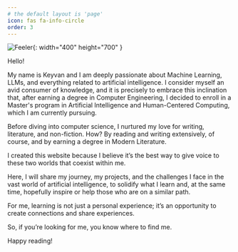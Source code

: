 ```yaml
---
# the default layout is 'page'
icon: fas fa-info-circle
order: 3
---
```


![Feeler](/img/feeler.png){: width="400" height="700" }

Hello!

My name is Keyvan and I am deeply passionate about Machine Learning, LLMs, and everything related to artificial intelligence. I consider myself an avid consumer of knowledge, and it is precisely to embrace this inclination that, after earning a degree in Computer Engineering, I decided to enroll in a Master's program in Artificial Intelligence and Human-Centered Computing, which I am currently pursuing.

Before diving into computer science, I nurtured my love for writing, literature, and non-fiction. How? By reading and writing extensively, of course, and by earning a degree in Modern Literature.

I created this website because I believe it’s the best way to give voice to these two worlds that coexist within me.

Here, I will share my journey, my projects, and the challenges I face in the vast world of artificial intelligence, to solidify what I learn and, at the same time, hopefully inspire or help those who are on a similar path.

For me, learning is not just a personal experience; it’s an opportunity to create connections and share experiences.

So, if you’re looking for me, you know where to find me.

Happy reading!
